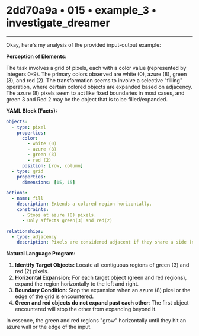 # 2dd70a9a • 015 • example_3 • investigate_dreamer

---
Okay, here's my analysis of the provided input-output example:

**Perception of Elements:**

The task involves a grid of pixels, each with a color value (represented by integers 0-9). The primary colors observed are white (0), azure (8), green (3), and red (2). The transformation seems to involve a selective "filling" operation, where certain colored objects are expanded based on adjacency. The azure (8) pixels seem to act like fixed boundaries in most cases, and green 3 and Red 2 may be the object that is to be filled/expanded.

**YAML Block (Facts):**



```yaml
objects:
  - type: pixel
    properties:
      color:
        - white (0)
        - azure (8)
        - green (3)
        - red (2)
      position: [row, column]
  - type: grid
    properties:
      dimensions: [15, 15]

actions:
  - name: fill
    description: Extends a colored region horizontally.
    constraints:
      - Stops at azure (8) pixels.
      - Only affects green(3) and red(2)

relationships:
  - type: adjacency
    description: Pixels are considered adjacent if they share a side (not diagonally).
```



**Natural Language Program:**

1.  **Identify Target Objects:** Locate all contiguous regions of green (3) and red (2) pixels.
2.  **Horizontal Expansion:** For each target object (green and red regions), expand the region horizontally to the left and right.
3.  **Boundary Condition:** Stop the expansion when an azure (8) pixel or the edge of the grid is encountered.
4. **Green and red objects do not expand past each other**: The first object encountered will stop the other from expanding beyond it.

In essence, the green and red regions "grow" horizontally until they hit an azure wall or the edge of the input.

